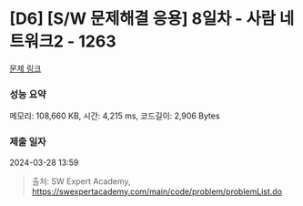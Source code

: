 # [D6] [S/W 문제해결 응용] 8일차 - 사람 네트워크2 - 1263 

[문제 링크](https://swexpertacademy.com/main/code/problem/problemDetail.do?contestProbId=AV18P2B6Iu8CFAZN) 

### 성능 요약

메모리: 108,660 KB, 시간: 4,215 ms, 코드길이: 2,906 Bytes

### 제출 일자

2024-03-28 13:59



> 출처: SW Expert Academy, https://swexpertacademy.com/main/code/problem/problemList.do